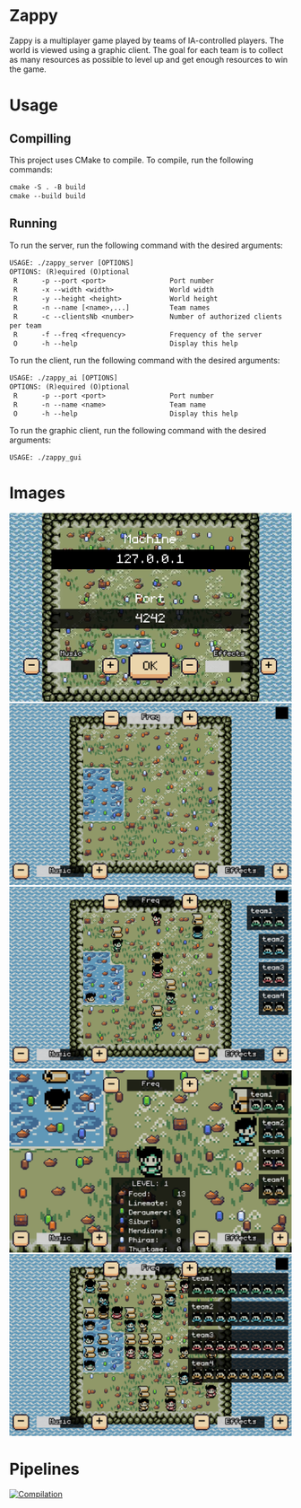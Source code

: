 # Zappy
Zappy is a multiplayer game played by teams of IA-controlled players. The world is viewed using a graphic client. The goal for each team is to collect as many resources as possible to level up and get enough resources to win the game.

# Usage
## Compilling
This project uses CMake to compile. To compile, run the following commands:
```
cmake -S . -B build
cmake --build build
```
## Running
To run the server, run the following command with the desired arguments:
```
USAGE: ./zappy_server [OPTIONS]
OPTIONS: (R)equired (O)ptional
 R      -p --port <port>                Port number
 R      -x --width <width>              World width
 R      -y --height <height>            World height
 R      -n --name [<name>,...]          Team names
 R      -c --clientsNb <number>         Number of authorized clients per team
 R      -f --freq <frequency>           Frequency of the server
 O      -h --help                       Display this help
```
To run the client, run the following command with the desired arguments:
```
USAGE: ./zappy_ai [OPTIONS]
OPTIONS: (R)equired (O)ptional
 R      -p --port <port>                Port number
 R      -n --name <name>                Team name
 O      -h --help                       Display this help
```

To run the graphic client, run the following command with the desired arguments:
```
USAGE: ./zappy_gui
```

# Images
![image](images/menu.png)
![image](images/empty.png)
![image](images/start_game.png)
![image](images/zoom_player.png)
![image](images/end_game.png)


# Pipelines
[![Compilation](https://github.com/EpitechPromo2026/B-YEP-400-MAR-4-1-zappy-erwan.gonzales/actions/workflows/compilation.yml/badge.svg)](https://github.com/EpitechPromo2026/B-YEP-400-MAR-4-1-zappy-erwan.gonzales/actions/workflows/compilation.yml)
